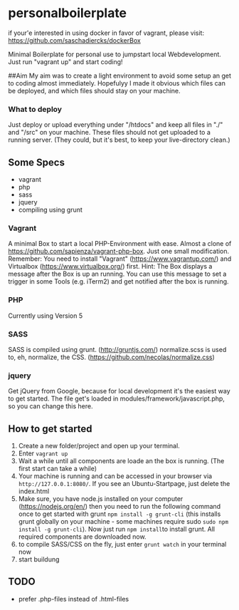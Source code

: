 # personalboilerplate
if your'e interested in using docker in favor of vagrant, please visit: https://github.com/saschadiercks/dockerBox


Minimal Boilerplate for personal use to jumpstart local Webdevelopment.
Just run "vagrant up" and start coding!

##Aim
My aim was to create a light environment to avoid some setup an get to coding almost immediately. Hopefulyy I made it obvious which files can be deployed, and which files should stay on your machine.

### What to deploy
Just deploy or upload everything under "/htdocs" and keep all files in "./" and "/src" on your machine. These files should not get uploaded to a running server. (They could, but it's best, to keep your live-directory clean.)

## Some Specs
- vagrant
- php
- sass
- jquery
- compiling using grunt

### Vagrant
A minimal Box to start a local PHP-Environment with ease. Almost a clone of https://github.com/sapienza/vagrant-php-box. Just one small modification.
Remember: You need to install "Vagrant" (https://www.vagrantup.com/) and Virtualbox (https://www.virtualbox.org/) first.
Hint: The Box displays a message after the Box is up an running. You can use this message to set a trigger in some Tools (e.g. iTerm2) and get notified after the box is running.

### PHP
Currently using Version 5

### SASS
SASS is compiled using grunt. (http://gruntjs.com/)
normalize.scss is used to, eh, normalize, the CSS. (https://github.com/necolas/normalize.css)

### jquery
Get jQuery from Google, because for local development it's the easiest way to get started. The file get's loaded in modules/framework/javascript.php, so you can change this here.

## How to get started
1. Create a new folder/project and open up your terminal.
2. Enter `vagrant up`
3. Wait a while until all components are loade an the box is running. (The first start can take a while)
4. Your machine is running and can be accessed in your browser via `http://127.0.0.1:8080/`. If you see an Ubuntu-Startpage, just delete the index.html
5. Make sure, you have node.js installed on your computer (https://nodejs.org/en/) then you need to run the following command once to get started with grunt `npm install -g grunt-cli` (this installs grunt globally on your machine - some machines require sudo `sudo npm install -g grunt-cli`). Now just run `npm install`to install grunt. All required components are downloaded now.
6. to compile SASS/CSS on the fly, just enter `grunt watch` in your terminal now
7. start buildung

## TODO
- prefer .php-files instead of .html-files
